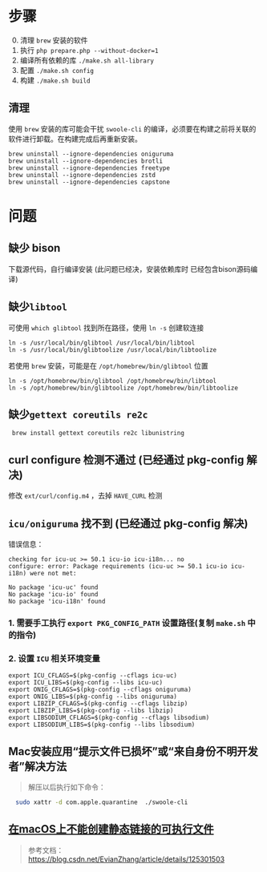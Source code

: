 # 步骤

0. 清理 `brew` 安装的软件
1. 执行 `php prepare.php --without-docker=1`
2. 编译所有依赖的库 `./make.sh all-library`
3. 配置 `./make.sh config`
4. 构建 `./make.sh build`

## 清理

使用 `brew` 安装的库可能会干扰 `swoole-cli` 的编译，必须要在构建之前将关联的软件进行卸载。在构建完成后再重新安装。

```shell
brew uninstall --ignore-dependencies oniguruma
brew uninstall --ignore-dependencies brotli
brew uninstall --ignore-dependencies freetype
brew uninstall --ignore-dependencies zstd
brew uninstall --ignore-dependencies capstone

```

# 问题

## 缺少 bison

下载源代码，自行编译安装 (此问题已经决，安装依赖库时 已经包含bison源码编译)

## 缺少`libtool`

可使用 `which glibtool` 找到所在路径，使用 `ln -s` 创建软连接

```shell
ln -s /usr/local/bin/glibtool /usr/local/bin/libtool
ln -s /usr/local/bin/glibtoolize /usr/local/bin/libtoolize
```

若使用 `brew` 安装，可能是在 `/opt/homebrew/bin/glibtool` 位置

```shell
ln -s /opt/homebrew/bin/glibtool /opt/homebrew/bin/libtool
ln -s /opt/homebrew/bin/glibtoolize /opt/homebrew/bin/libtoolize
```

## 缺少`gettext coreutils re2c`

```shell
 brew install gettext coreutils re2c libunistring
```

## curl configure 检测不通过 (已经通过 pkg-config 解决)

修改 `ext/curl/config.m4` ，去掉 `HAVE_CURL` 检测

## `icu/oniguruma` 找不到  (已经通过 pkg-config 解决)

错误信息：

```
checking for icu-uc >= 50.1 icu-io icu-i18n... no
configure: error: Package requirements (icu-uc >= 50.1 icu-io icu-i18n) were not met:

No package 'icu-uc' found
No package 'icu-io' found
No package 'icu-i18n' found
```

### 1. 需要手工执行 `export PKG_CONFIG_PATH` 设置路径(复制 `make.sh` 中的指令)

### 2. 设置 `ICU` 相关环境变量

```shell
export ICU_CFLAGS=$(pkg-config --cflags icu-uc)
export ICU_LIBS=$(pkg-config --libs icu-uc)
export ONIG_CFLAGS=$(pkg-config --cflags oniguruma)
export ONIG_LIBS=$(pkg-config --libs oniguruma)
export LIBZIP_CFLAGS=$(pkg-config --cflags libzip)
export LIBZIP_LIBS=$(pkg-config --libs libzip)
export LIBSODIUM_CFLAGS=$(pkg-config --cflags libsodium)
export LIBSODIUM_LIBS=$(pkg-config --libs libsodium)
```

## Mac安装应用“提示文件已损坏”或“来自身份不明开发者”解决方法

> 解压以后执行如下命令：

```bash
  sudo xattr -d com.apple.quarantine  ./swoole-cli
```

## [在macOS上不能创建静态链接的可执行文件](https://developer.apple.com/library/archive/qa/qa1118/_index.html)

> 参考文档： https://blog.csdn.net/EvianZhang/article/details/125301503
